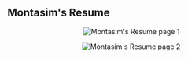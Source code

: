 <h2 align="left">Montasim's Resume</h2>

<p align="center">
  <img alt="Montasim's Resume page 1" src = "https://github.com/montasim/Resume-of-Montasim/blob/main/extra/1.jpg">
  
<p align="center">
  <img alt="Montasim's Resume page 2" src = "https://github.com/montasim/Resume-of-Montasim/blob/main/extra/2.jpg">

